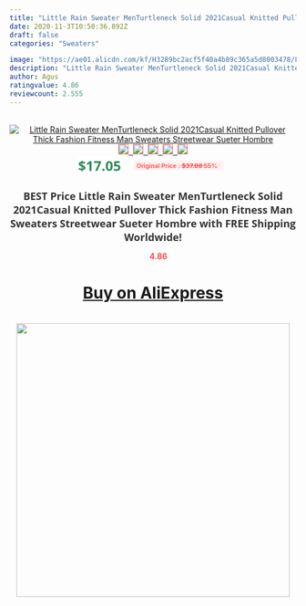 ```yaml
---
title: "Little Rain Sweater MenTurtleneck Solid 2021Casual Knitted Pullover  Thick Fashion Fitness Man Sweaters Streetwear Sueter Hombre"
date: 2020-11-3T10:50:36.892Z
draft: false
categories: "Sweaters"

image: "https://ae01.alicdn.com/kf/H3289bc2acf5f40a4b89c365a5d8003478/Little-Rain-Sweater-MenTurtleneck-Solid-2021Casual-Knitted-Pullover-Thick-Fashion-Fitness-Man-Sweaters-Streetwear-Sueter-Hombre.jpg"
description: "Little Rain Sweater MenTurtleneck Solid 2021Casual Knitted Pullover  Thick Fashion Fitness Man Sweaters Streetwear Sueter Hombre"
author: Agus
ratingvalue: 4.86
reviewcount: 2.555
---
```

<br>
<div style="text-align: center;">
<a href="https://s.click.aliexpress.com/e/_ALrUpR" target="_blank" rel="nofollow noopener noreferrer"><img alt="Little Rain Sweater MenTurtleneck Solid 2021Casual Knitted Pullover  Thick Fashion Fitness Man Sweaters Streetwear Sueter Hombre" class="magnifier-image" src="https://ae01.alicdn.com/kf/H3289bc2acf5f40a4b89c365a5d8003478/Little-Rain-Sweater-MenTurtleneck-Solid-2021Casual-Knitted-Pullover-Thick-Fashion-Fitness-Man-Sweaters-Streetwear-Sueter-Hombre.jpg_640x640.jpg">
<br>
<img style="border:1px solid salmon" src="https://ae01.alicdn.com/kf/H3289bc2acf5f40a4b89c365a5d8003478/Little-Rain-Sweater-MenTurtleneck-Solid-2021Casual-Knitted-Pullover-Thick-Fashion-Fitness-Man-Sweaters-Streetwear-Sueter-Hombre.jpg_120x120.jpg">&nbsp;&nbsp;<img style="border:1px solid salmon" src="https://ae01.alicdn.com/kf/Hb8e40bc43dbc45acad46414d1770dccbP/Little-Rain-Sweater-MenTurtleneck-Solid-2021Casual-Knitted-Pullover-Thick-Fashion-Fitness-Man-Sweaters-Streetwear-Sueter-Hombre.jpg_120x120.jpg">&nbsp;&nbsp;<img style="border:1px solid salmon" src="https://ae01.alicdn.com/kf/H812e495fc49649a7a1aaae3122fd6f43h/Little-Rain-Sweater-MenTurtleneck-Solid-2021Casual-Knitted-Pullover-Thick-Fashion-Fitness-Man-Sweaters-Streetwear-Sueter-Hombre.jpg_120x120.jpg">&nbsp;&nbsp;<img style="border:1px solid salmon" src="https://ae01.alicdn.com/kf/Hd3e1185f29bf4577b85260fbde9e3327s/Little-Rain-Sweater-MenTurtleneck-Solid-2021Casual-Knitted-Pullover-Thick-Fashion-Fitness-Man-Sweaters-Streetwear-Sueter-Hombre.jpg_120x120.jpg">&nbsp;&nbsp;<img style="border:1px solid salmon" src="https://ae01.alicdn.com/kf/H9234a0e0e9ac49709b50c291d95054f40/Little-Rain-Sweater-MenTurtleneck-Solid-2021Casual-Knitted-Pullover-Thick-Fashion-Fitness-Man-Sweaters-Streetwear-Sueter-Hombre.jpg_120x120.jpg"></a></div><br0>
<div style="text-align: center;"><span style="background-color: white; border: 0px; box-sizing: border-box; color: seagreen; display: inline-block; font-family: &quot;open sans&quot; , &quot;arial&quot; , &quot;helvetica&quot; , sans-serif , &quot;heiti&quot;; font-size: 24px; font-stretch: inherit; font-weight: 700; line-height: inherit; margin: 0px 10px 0px 0px; padding: 0px; vertical-align: middle;">$17.05 </span>
<span style="background: rgb(255 , 241 , 241); border-radius: 3px; border: 0px; box-sizing: border-box; color: #ff4747; display: inline-block; font-family: inherit; font-size: 12px; font-stretch: inherit; font-style: inherit; font-variant: inherit; font-weight: 600; line-height: inherit; margin: 0px; padding: 2px 5px; transform: scale(0.9); vertical-align: middle;">Original Price : <b style="text-decoration: line-through;">$37.88 </b> 55%&nbsp;&nbsp;</span></div>
<h1 style="color: #333333; display: inline-block; font-family: &quot;open sans&quot; , &quot;arial&quot; , &quot;helvetica&quot; , sans-serif , &quot;heiti&quot;; font-size: 18px; font-stretch: inherit; font-weight: 700; text-align: center;">BEST Price Little Rain Sweater MenTurtleneck Solid 2021Casual Knitted Pullover  Thick Fashion Fitness Man Sweaters Streetwear Sueter Hombre with FREE Shipping Worldwide!</h1>
<div style="color: #ff4747; text-align: center;">
<img src="https://4.bp.blogspot.com/-M0ZcTcb-5uY/XleCXlxnR4I/AAAAAAAAAEc/OrjgMkXV1oMQFaCRZj5HQwOCBcu3w1FegCPcBGAYYCw/s1600/star.png" style="height: 15px;">&nbsp;<b>4.86</b></div>
<div class="button_cont" align="center"><a class="buynow_a" href="https://s.click.aliexpress.com/e/_ALrUpR" target="_blank" rel="nofollow noopener noreferrer"><H1>Buy on AliExpress</H1></a></div><br>
<div class="separator" style="clear: both; text-align: center;">
<img src="https://lh3.googleusercontent.com/-pTy5HemUv9M/XlePHvY0dAI/AAAAAAAAAE4/0nX5iRUoIWY8eMW9Dpxeirr157OZliDIgCLcBGAsYHQ/s1600/badge.gif" width="480">
</div>
